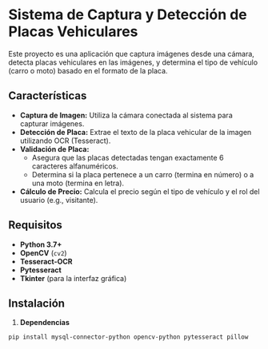 # Sistema de Captura y Detección de Placas Vehiculares

Este proyecto es una aplicación que captura imágenes desde una cámara, detecta placas vehiculares en las imágenes, y determina el tipo de vehículo (carro o moto) basado en el formato de la placa.

## Características

- **Captura de Imagen:** Utiliza la cámara conectada al sistema para capturar imágenes.
- **Detección de Placa:** Extrae el texto de la placa vehicular de la imagen utilizando OCR (Tesseract).
- **Validación de Placa:**
  - Asegura que las placas detectadas tengan exactamente 6 caracteres alfanuméricos.
  - Determina si la placa pertenece a un carro (termina en número) o a una moto (termina en letra).
- **Cálculo de Precio:** Calcula el precio según el tipo de vehículo y el rol del usuario (e.g., visitante).

## Requisitos

- **Python 3.7+**
- **OpenCV** (`cv2`)
- **Tesseract-OCR**
- **Pytesseract**
- **Tkinter** (para la interfaz gráfica)

## Instalación

1. **Dependencias**

```
pip install mysql-connector-python opencv-python pytesseract pillow
```
